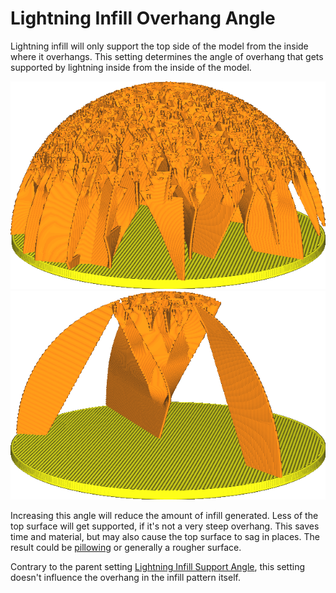 Lightning Infill Overhang Angle
====
Lightning infill will only support the top side of the model from the inside where it overhangs. This setting determines the angle of overhang that gets supported by lightning inside from the inside of the model.

<!--screenshot {
"image_path": "lightning_infill_support_angle_30.png",
"models": [{"script": "half_sphere.scad"}],
"camera_position": [130, 87, 47],
"settings": {
    "infill_pattern": "lightning",
    "wall_line_count": 0,
    "top_layers": 0,
    "lightning_infill_support_angle": 30
},
"colours": 64
}-->
<!--screenshot {
"image_path": "lightning_infill_overhang_angle_70.png",
"models": [{"script": "half_sphere.scad"}],
"camera_position": [130, 87, 47],
"settings": {
    "infill_pattern": "lightning",
    "wall_line_count": 0,
    "top_layers": 0,
    "lightning_infill_support_angle": 30,
    "lightning_infill_overhang_angle": 70
},
"colours": 64
}-->
![Overhang of up to 30° is left unsupported](../images/lightning_infill_support_angle_30.png)
![Up to 70° is unsupported, leaving only the very top of the sphere supported](../images/lightning_infill_overhang_angle_70.png)

Increasing this angle will reduce the amount of infill generated. Less of the top surface will get supported, if it's not a very steep overhang. This saves time and material, but may also cause the top surface to sag in places. The result could be [pillowing](../troubleshooting/pillowing.md) or generally a rougher surface.

Contrary to the parent setting [Lightning Infill Support Angle](lightning_infill_support_angle.md), this setting doesn't influence the overhang in the infill pattern itself.